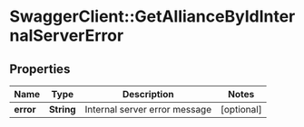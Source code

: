 # SwaggerClient::GetAllianceByIdInternalServerError

## Properties
Name | Type | Description | Notes
------------ | ------------- | ------------- | -------------
**error** | **String** | Internal server error message | [optional] 


